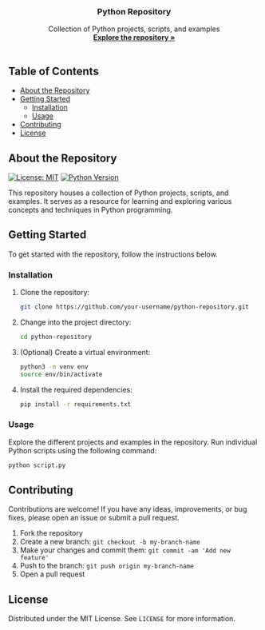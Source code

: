 <!-- PROJECT LOGO -->
<br />
<p align="center">
  <h3 align="center">Python Repository</h3>
  <p align="center">
    Collection of Python projects, scripts, and examples
    <br />
    <a href="https://github.com/PrithveeCode/Python"><strong>Explore the repository »</strong></a>
    <br />
    <br />
  </p>
</p>

<!-- TABLE OF CONTENTS -->
## Table of Contents

* [About the Repository](#about-the-repository)
* [Getting Started](#getting-started)
  * [Installation](#installation)
  * [Usage](#usage)
* [Contributing](#contributing)
* [License](#license)

<!-- ABOUT THE REPOSITORY -->
## About the Repository

[![License: MIT](https://img.shields.io/badge/License-MIT-yellow.svg)](https://opensource.org/licenses/MIT)
[![Python Version](https://img.shields.io/badge/Python-3.9-blue.svg)](https://www.python.org/downloads/release/python-390/)

This repository houses a collection of Python projects, scripts, and examples. It serves as a resource for learning and exploring various concepts and techniques in Python programming.

<!-- GETTING STARTED -->
## Getting Started

To get started with the repository, follow the instructions below.

### Installation

1. Clone the repository:
   ```sh
   git clone https://github.com/your-username/python-repository.git
   ```

2. Change into the project directory:
   ```sh
   cd python-repository
   ```

3. (Optional) Create a virtual environment:
   ```sh
   python3 -m venv env
   source env/bin/activate
   ```

4. Install the required dependencies:
   ```sh
   pip install -r requirements.txt
   ```

### Usage

Explore the different projects and examples in the repository. Run individual Python scripts using the following command:
```sh
python script.py
```

<!-- CONTRIBUTING -->
## Contributing

Contributions are welcome! If you have any ideas, improvements, or bug fixes, please open an issue or submit a pull request.

1. Fork the repository
2. Create a new branch: `git checkout -b my-branch-name`
3. Make your changes and commit them: `git commit -am 'Add new feature'`
4. Push to the branch: `git push origin my-branch-name`
5. Open a pull request

<!-- LICENSE -->
## License

Distributed under the MIT License. See `LICENSE` for more information.
